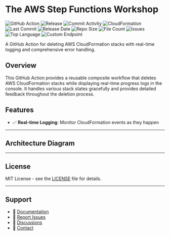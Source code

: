 # The AWS Step Functions Workshop

![GitHub Action](https://img.shields.io/badge/GitHub-Action-blue?logo=github)&nbsp;![Release](https://github.com/subhamay-bhattacharyya/1316-step-function-cft/actions/workflows/release.yaml/badge.svg)&nbsp;![Commit Activity](https://img.shields.io/github/commit-activity/t/subhamay-bhattacharyya/1316-step-function-cft)&nbsp;![CloudFormation](https://img.shields.io/badge/AWS-CloudFormation-orange?logo=amazonaws)&nbsp;![Last Commit](https://img.shields.io/github/last-commit/subhamay-bhattacharyya/1316-step-function-cft)&nbsp;![Release Date](https://img.shields.io/github/release-date/subhamay-bhattacharyya/1316-step-function-cft)&nbsp;![Repo Size](https://img.shields.io/github/repo-size/subhamay-bhattacharyya/1316-step-function-cft)&nbsp;![File Count](https://img.shields.io/github/directory-file-count/subhamay-bhattacharyya/1316-step-function-cft)&nbsp;![Issues](https://img.shields.io/github/issues/subhamay-bhattacharyya/1316-step-function-cft)&nbsp;![Top Language](https://img.shields.io/github/languages/top/subhamay-bhattacharyya/1316-step-function-cft)&nbsp;![Custom Endpoint](https://img.shields.io/endpoint?url=https://gist.githubusercontent.com/bsubhamay/b472bc17babfc281fad2934fa16a8464/raw/1316-step-function-cft.json?)


A GitHub Action for deleting AWS CloudFormation stacks with real-time logging and comprehensive error handling.

## Overview

This GitHub Action provides a reusable composite workflow that deletes AWS CloudFormation stacks while displaying real-time progress logs in the console. It handles various stack states gracefully and provides detailed feedback throughout the deletion process.

## Features

- ✅ **Real-time Logging**: Monitor CloudFormation events as they happen

---

## Architecture Diagram


---

## License

MIT License - see the [LICENSE](LICENSE) file for details.

---

## Support

- 📖 [Documentation](https://github.com/subhamay-bhattacharyya/1316-step-function-cft/wiki)
- 🐛 [Report Issues](https://github.com/subhamay-bhattacharyya/1316-step-function-cft/issues)
- 💬 [Discussions](https://github.com/subhamay-bhattacharyya/1316-step-function-cft/discussions)
- 📧 [Contact](mailto:support@subhamay.aws@gmail.com)